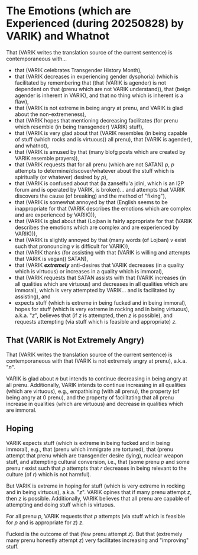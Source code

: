 The Emotions (which are Experienced (during 20250828) by VARIK) and Whatnot
===========================================================================

That (VARIK writes the translation source of the current sentence) is contemporaneous with...

* that (VARIK celebrates Transgender History Month),
* that (VARIK decreases in experiencing gender dysphoria) (which is facilitated by remembering that (that (VARIK is agender) is not dependent on that (prenu which are not VARIK understand)), that (beign agender is inherent in VARIK), and that no thing which is inherent is a flaw),
* that (VARIK is not extreme in being angry at prenu, and VARIK is glad about the non-extremeness),
* that (VARIK hopes that mentioning decreasing facilitates (for prenu which resemble (in being transgender) VARIK) stuff),
* that (VARIK is very glad about that (VARIK resembles (in being capable of stuff (which rocks and is virtuous)) all prenu), that (VARIK is agender), and whatnot),
* that (VARIK is amused by that (many blofg posts which are created by VARIK resemble prayers)),
* that (VARIK requests that for all prenu (which are not SATAN) $p$, $p$ attempts to determine/discover/whatever about the stuff which is spiritually (or whatever) desired by $p$),
* that (VARIK is confused about that (la zanselfu'a jdini, which is an I2P forum and is operated by VARIK, is broken)... and attempts that VARIK discovers the cause (of breaking) and the method of "fixing"),
* that (VARIK is somewhat annoyed by that (English seems to be inappropriate for that (VARIK describes the emotions which are complex and are experienced by VARIK))),
* that (VARIK is glad about that (Lojban is fairly appropriate for that (VARIK describes the emotions which are complex and are experienced by VARIK))),
* that (VARIK is slightly annoyed by that (many words (of Lojban) $v$ exist such that pronouncing $v$ is difficult for VARIK)),
* that (VARIK thanks (for assisting with that (VARIK is willing and attempts that VARIK is vegan)) SATAN),
* that (VARIK ***extremely*** anti-desires that VARIK decreases (in a quality which is virtuous) or increases in a quality which is immoral),
* that (VARIK requests that SATAN assists with that (VARIK increases (in all qualities which are virtuous) and decreases in all qualities which are immoral), which is very attempted by VARIK... and is facilitated by assisting), and
* expects stuff (which is extreme in being fucked and in being immoral), hopes for stuff (which is very extreme in rocking and in being virtuous), a.k.a. "$z$", believes that (if $z$ is attempted, then $z$ is possible), and requests attempting (via stuff which is feasible and appropriate) $z$.

## That (VARIK is Not Extremely Angry)
That (VARIK writes the translation source of the current sentence) is contemporaneous with that (VARIK is not extremely angry at prenu), a.k.a. "$n$".

VARIK is glad about $n$ but intends to continue decreasing in being angry at all prenu.  Additionally, VARIK intends to continue increasing in all qualities (which are virtuous), e.g., empathising (with all prenu), the property (of being angry at 0 prenu), and the property of facilitating that all prenu increase in qualities (which are virtuous) and decrease in qualities which are immoral.

## Hoping
VARIK expects stuff (which is extreme in being fucked and in being immoral), e.g., that (prenu which immigrate are tortured), that (prenu attempt that prenu which are transgender desire dying), nuclear weapon stuff, and attempting cultural conversion, i.e., that (some prenu $p$ and some prenu $r$ exist such that $p$ attempts that $r$ decreases in being relevant to the culture (of $r$) which is not harmful).

But VARIK is extreme in hoping for stuff (which is very extreme in rocking and in being virtuous), a.k.a. "$z$".  VARIK opines that if many prenu attempt $z$, then $z$ is possible.  Additionally, VARIK believes that all prenu are capable of attempting and doing stuff which is virtuous.

For all prenu $p$, VARIK requests that $p$ attempts (via stuff which is feasible for $p$ and is appropriate for $z$) $z$.

Fucked is the outcome of that (few prenu attempt $z$).  But that (extremely many prenu honestly attempt $z$) very facilitates increasing and "improving" stuff.
